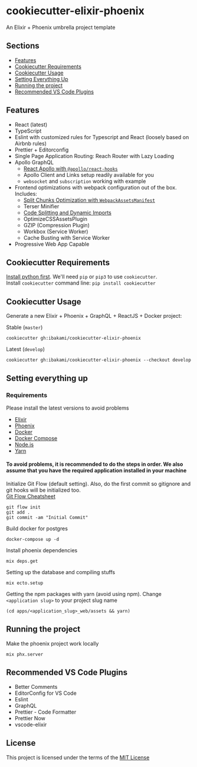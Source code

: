 # cookiecutter-elixir-phoenix

An Elixir + Phoenix umbrella project template

## Sections

- [Features](#features)
- [Cookiecutter Requirements](#cookiecutter-requirements)
- [Cookiecutter Usage](#cookiecutter-usage)
- [Setting Everything Up](#setting-everything-up)
- [Running the project](#running-the-project)
- [Recommended VS Code Plugins](#recommended-vs-code-plugins)

## Features

- React (latest)
- TypeScript
- Eslint with customized rules for Typescript and React (loosely based on Airbnb rules)
- Prettier + Editorconfig
- Single Page Application Routing: Reach Router with Lazy Loading
- Apollo GraphQL
  - [React Apollo with `@apollo/react-hooks`](https://blog.apollographql.com/apollo-client-now-with-react-hooks-676d116eeae2)
  - Apollo Client and Links setup readily available for you
  - `websocket` and `subscription` working with example
- Frontend optimizations with webpack configuration out of the box. Includes:
  - [Split Chunks Optimization with `WebpackAssetsManifest`](https://medium.com/hackernoon/the-100-correct-way-to-split-your-chunks-with-webpack-f8a9df5b7758)
  - Terser Minifier
  - [Code Splitting and Dynamic Imports](https://medium.com/@ohsiwon/code-splitting-with-dynamic-import-test-and-learn-28bc2a06d1b8)
  - OptimizeCSSAssetsPlugin
  - GZIP (Compression Plugin)
  - Workbox (Service Worker)
  - Cache Busting with Service Worker
- Progressive Web App Capable

## Cookiecutter Requirements

[Install python first](https://www.python.org/downloads/). We'll need `pip` or `pip3` to use `cookiecutter`.  
Install `cookiecutter` command line: `pip install cookiecutter`

## Cookiecutter Usage

Generate a new Elixir + Phoenix + GraphQL + ReactJS + Docker project:

Stable (`master`)

```
cookiecutter gh:ibakami/cookiecutter-elixir-phoenix
```

Latest (`develop`)

```
cookiecutter gh:ibakami/cookiecutter-elixir-phoenix --checkout develop
```

<!--
Dont really think we'll need this in this section
Websocket URL:

```
ws://localhost:4000/socket
``` -->

## Setting everything up

### Requirements

Please install the latest versions to avoid problems

- [Elixir](https://elixir-lang.org/install.html)
- [Phoenix](https://hexdocs.pm/phoenix/installation.html)
- [Docker](https://docs.docker.com/install/)
- [Docker Compose](https://docs.docker.com/compose/install/)
- [Node.js](https://nodejs.org/en/)
- [Yarn](https://yarnpkg.com/lang/en/)

#### To avoid problems, it is recommended to do the steps in order. We also assume that you have the required application installed in your machine

Initialize Git Flow (default setting). Also, do the first commit so gitignore and git hooks will be initialized too.  
[Git Flow Cheatsheet](https://danielkummer.github.io/git-flow-cheatsheet/)

```
git flow init
git add .
git commit -am "Initial Commit"
```

Build docker for postgres

```
docker-compose up -d
```

Install phoenix dependencies

```
mix deps.get
```

Setting up the database and compiling stuffs

```
mix ecto.setup
```

Getting the npm packages with yarn (avoid using npm). Change `<application slug>` to your project slug name

```
(cd apps/<application_slug>_web/assets && yarn)
```

## Running the project

Make the phoenix project work locally

```
mix phx.server
```

## Recommended VS Code Plugins
- Better Comments
- EditorConfig for VS Code
- Eslint
- GraphQL
- Prettier - Code Formatter
- Prettier Now
- vscode-elixir

## License

This project is licensed under the terms of the [MIT License](/LICENSE)
